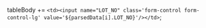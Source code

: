 tableBody += `<td><input name="LOT_NO" class='form-control form-control-lg' value='${parsedData[i].LOT_NO}'/></td>`;

